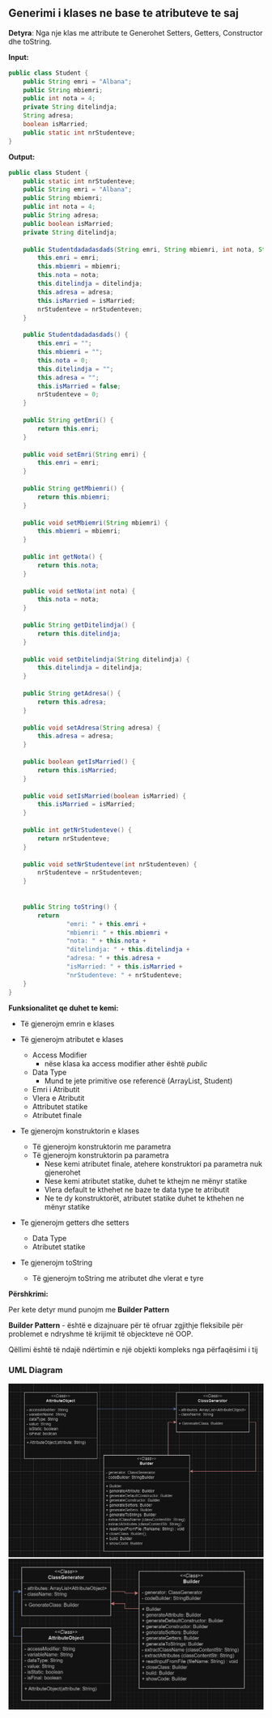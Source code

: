 ## Generimi i klases ne base te atributeve te saj

**Detyra**: Nga nje klas me attribute te Generohet Setters, Getters, Constructor dhe toString.

**Input:**

``` java
public class Student {
    public String emri = "Albana";
    public String mbiemri;
    public int nota = 4;
    private String ditelindja;
    String adresa;
    boolean isMarried;
    public static int nrStudenteve;
}
```

**Output:**

``` java
public class Student {
    public static int nrStudenteve;
    public String emri = "Albana";
    public String mbiemri;
    public int nota = 4;
    public String adresa;
    public boolean isMarried;
    private String ditelindja;

    public Studentdadadasdads(String emri, String mbiemri, int nota, String ditelindja, String adresa, boolean isMarried, int nrStudenteven) {
        this.emri = emri;
        this.mbiemri = mbiemri;
        this.nota = nota;
        this.ditelindja = ditelindja;
        this.adresa = adresa;
        this.isMarried = isMarried;
        nrStudenteve = nrStudenteven;
    }

    public Studentdadadasdads() {
        this.emri = "";
        this.mbiemri = "";
        this.nota = 0;
        this.ditelindja = "";
        this.adresa = "";
        this.isMarried = false;
        nrStudenteve = 0;
    }

    public String getEmri() {
        return this.emri;
    }

    public void setEmri(String emri) {
        this.emri = emri;
    }

    public String getMbiemri() {
        return this.mbiemri;
    }

    public void setMbiemri(String mbiemri) {
        this.mbiemri = mbiemri;
    }

    public int getNota() {
        return this.nota;
    }

    public void setNota(int nota) {
        this.nota = nota;
    }

    public String getDitelindja() {
        return this.ditelindja;
    }

    public void setDitelindja(String ditelindja) {
        this.ditelindja = ditelindja;
    }

    public String getAdresa() {
        return this.adresa;
    }

    public void setAdresa(String adresa) {
        this.adresa = adresa;
    }

    public boolean getIsMarried() {
        return this.isMarried;
    }

    public void setIsMarried(boolean isMarried) {
        this.isMarried = isMarried;
    }

    public int getNrStudenteve() {
        return nrStudenteve;
    }

    public void setNrStudenteve(int nrStudenteven) {
        nrStudenteve = nrStudenteven;
    }


    public String toString() {
        return
                "emri: " + this.emri +
                "mbiemri: " + this.mbiemri +
                "nota: " + this.nota +
                "ditelindja: " + this.ditelindja +
                "adresa: " + this.adresa +
                "isMarried: " + this.isMarried +
                "nrStudenteve: " + nrStudenteve;
    }
}
```

**Funksionalitet qe duhet te kemi:**

- Të gjenerojm emrin e klases


- Të gjenerojm atributet e klases
    - Access Modifier
        - nëse klasa ka access modifier ather është _public_
    - Data Type
        - Mund te jete primitive ose referencë (ArrayList, Student)
    - Emri i Atributit
    - Vlera e Atributit
    - Attributet statike
    - Atributet finale


- Te gjenerojm konstruktorin e klases
    - Të gjenerojm konstruktorin me parametra
    - Të gjenerojm konstruktorin pa parametra
        - Nese kemi atributet finale, atehere konstruktori pa parametra nuk gjenerohet
        - Nese kemi atributet statike, duhet te kthejm ne mënyr statike
        - Vlera default te kthehet ne baze te data type te atributit
        - Ne te dy konstruktorët, atributet statike duhet te kthehen ne mënyr statike


- Te gjenerojm getters dhe setters
    - Data Type
    - Atributet statike


- Te gjenerojm toString
    - Të gjenerojm toString me atributet dhe vlerat e tyre

**Përshkrimi:**

Per kete detyr mund punojm me **Builder Pattern**

**Builder Pattern** - është e dizajnuare për të ofruar zgjithje fleksibile për problemet e ndryshme të krijimit të
objeckteve në OOP.

Qëllimi është të ndajë ndërtimin e një objekti kompleks nga përfaqësimi i tij

### UML Diagram

![img.png](img.png)
![img_1.png](img_1.png)



